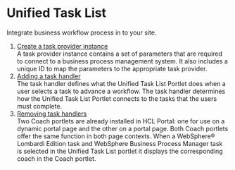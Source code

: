 # Unified Task List


Integrate business workflow process in to your site.

1.  [Create a task provider instance](../utl_for_adm/creating_task_provider_instance/index.md)  
 A task provider instance contains a set of parameters that are required to connect to a business process management system. It also includes a unique ID to map the parameters to the appropriate task provider.
2.  [Adding a task handler](utl_add_task_handler.md)  
The task handler defines what the Unified Task List Portlet does when a user selects a task to advance a workflow. The task handler determines how the Unified Task List Portlet connects to the tasks that the users must complete.
3.  [Removing task handlers](utl_remove_task_handlers.md)  
 Two Coach portlets are already installed in HCL Portal: one for use on a dynamic portal page and the other on a portal page. Both Coach portlets offer the same function in both page contexts. When a WebSphere® Lombardi Edition task and WebSphere Business Process Manager task is selected in the Unified Task List portlet it displays the corresponding coach in the Coach portlet.

